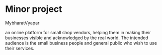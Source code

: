 # Minor project
MybharatVyapar

an online platform for small shop vendors, helping them in making their businesses visible and acknowledged by the real world.
The intended audience is the small business people and general public who wish to use their services.
